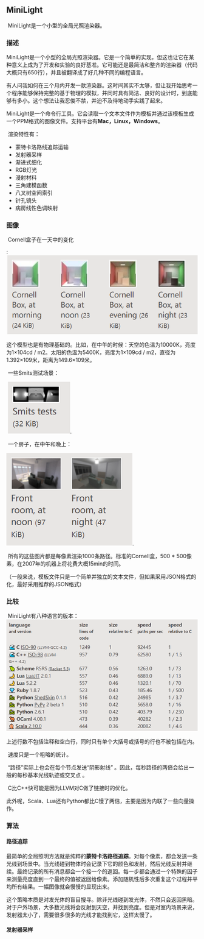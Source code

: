 ## MiniLight

​	MiniLight是一个小型的全局光照渲染器。

### 描述

​	MiniLight是一个小型的全局光照渲染器。它是一个简单的实现，但这也让它在某种意义上成为了开发和实验的良好基准。它可能还是最简洁和整齐的渲染器（代码大概只有650行），并且被翻译成了好几种不同的编程语言。

​	有人问我如何在三个月内开发一款渲染器。这时间其实不太够，但让我开始思考一个程序能够保持完整的基于物理的模拟，并同时具有简洁、良好的设计时，到底能够有多小。这个想法让我忍俊不禁，并迫不及待地动手实践了起来。

​	MiniLight是一个命令行工具。它会读取一个文本文件作为模板并通过该模板生成一个PPM格式的图像文件。支持平台有**Mac，Linux，Windows**。

​	渲染特性有：

- 蒙特卡洛路线追踪运输
- 发射器采样
- 渐进式细化
- RGB灯光
- 漫射材料
- 三角建模函数
- 八叉树空间索引
- 针孔镜头
- 病房线性色调映射



### 图像



​	Cornell盒子在一天中的变化

:<img src="assets/1546934967416.png" />



​	这个模型也是有物理基础的。比如，在中午的时候：天空的色温为10000K，亮度为1×104cd / m2。太阳的色温为5400K，亮度为1×109cd / m2，直径为1.392×109米，距离为149.6×109米。



​	一些Smits测试场景：

​	![1546935216900](assets/1546935216900.png).

​	一个房子，在中午和晚上：

![1546935255395](assets/1546935255395.png).

​	所有的这些图片都是每像素渲染1000条路径。标准的Cornell盒，500 * 500像素，在2007年的机器上将花费大概15min的时间。

​	（一般来说，模板文件只是一个简单并独立的文本文件，但如果采用JSON格式的化，最好采用推荐的JSON格式）



### 比较



​	MiniLight有八种语言的版本：![1547033723602](assets/1547033723602.png)

​	上述行数不包括注释和空白行，同时只有单个大括号或括号的行也不被包括在内。

​	速度只是一个粗略的统计。

​	“路径”实际上也会在每个节点发送“阴影射线” 。因此，每秒路径的两倍会给出一般的每秒基本光线轨迹或交叉点 。

​	C比C++快可能是因为LLVM对C做了链接时的优化。

​	此外呢，Scala、Lua还有Python都比C慢了两倍，主要是因为内联了一些向量操作。



### 算法



#### 路径追踪

​	最简单的全局照明方法就是纯粹的**蒙特卡洛路径追踪**。对每个像素，都会发送一条光线到场景中。当光线碰到物体时会记录下它的颜色和发射，然后光线反射并继续。最终记录的所有消息都会一个接一个的返回。每一步都会通过一个特殊的因子来测量亮度直到一个最终的值被返回给像素。添加随机性后多次重复这个过程并平均所有结果。一幅图像就会慢慢的显现出来。

​	这个策略本质是对发光体的盲目搜寻。除非光线碰到发光体，不然只会返回黑暗。对于户外场景，大多数光线将会反射到天空，并找到亮度。但是对室内场景来说，发射器太小了，需要很多很多的光线才能找到它，这样太慢了。



#### 发射器采样

​	

